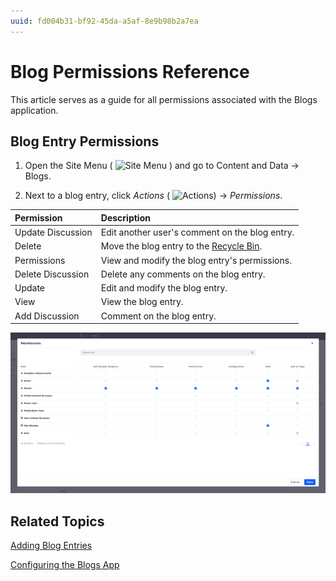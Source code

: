 ```yaml
---
uuid: fd004b31-bf92-45da-a5af-8e9b98b2a7ea
---
```

# Blog Permissions Reference

This article serves as a guide for all permissions associated with the Blogs application.

## Blog Entry Permissions

1. Open the Site Menu ( ![Site Menu](../../images/icon-product-menu.png) ) and go to Content and Data &rarr; Blogs.

1. Next to a blog entry, click *Actions* ( ![Actions](../../images/icon-actions.png)) &rarr; *Permissions*.

| Permission        | Description                                                                       |
| :---------------- | :-------------------------------------------------------------------------------- |
| Update Discussion | Edit another user's comment on the blog entry.                                    |
| Delete            | Move the blog entry to the [Recycle Bin](../recycle-bin/recycle-bin-overview.md). |
| Permissions       | View and modify the blog entry's permissions.                                     |
| Delete Discussion | Delete any comments on the blog entry.                                            |
| Update            | Edit and modify the blog entry.                                                   |
| View              | View the blog entry.                                                              |
| Add Discussion    | Comment on the blog entry.                                                        |

![Blog entry permissions](./blog-permissions-reference/images/01.png)

## Related Topics

[Adding Blog Entries](./adding-blog-entries.md)

[Configuring the Blogs App](./configuring-the-blogs-app.md)